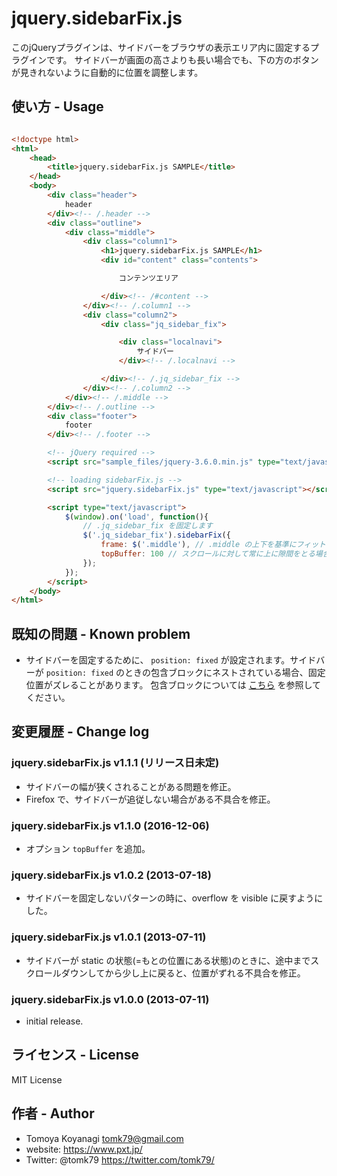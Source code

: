 # jquery.sidebarFix.js

このjQueryプラグインは、サイドバーをブラウザの表示エリア内に固定するプラグインです。
サイドバーが画面の高さよりも長い場合でも、下の方のボタンが見きれないように自動的に位置を調整します。

## 使い方 - Usage

```html

<!doctype html>
<html>
	<head>
		<title>jquery.sidebarFix.js SAMPLE</title>
	</head>
	<body>
		<div class="header">
			header
		</div><!-- /.header -->
		<div class="outline">
			<div class="middle">
				<div class="column1">
					<h1>jquery.sidebarFix.js SAMPLE</h1>
					<div id="content" class="contents">

						コンテンツエリア

					</div><!-- /#content -->
				</div><!-- /.column1 -->
				<div class="column2">
					<div class="jq_sidebar_fix">

						<div class="localnavi">
							サイドバー
						</div><!-- /.localnavi -->

					</div><!-- /.jq_sidebar_fix -->
				</div><!-- /.column2 -->
			</div><!-- /.middle -->
		</div><!-- /.outline -->
		<div class="footer">
			footer
		</div><!-- /.footer -->

		<!-- jQuery required -->
		<script src="sample_files/jquery-3.6.0.min.js" type="text/javascript"></script>

		<!-- loading sidebarFix.js -->
		<script src="jquery.sidebarFix.js" type="text/javascript"></script>

		<script type="text/javascript">
			$(window).on('load', function(){
				// .jq_sidebar_fix を固定します
				$('.jq_sidebar_fix').sidebarFix({
					frame: $('.middle'), // .middle の上下を基準にフィットさせます
					topBuffer: 100 // スクロールに対して常に上に隙間をとる場合に指定。(固定ヘッダーがある場合など)
				});
			});
		</script>
	</body>
</html>
```

## 既知の問題 - Known problem

- サイドバーを固定するために、 `position: fixed` が設定されます。サイドバーが `position: fixed` のときの包含ブロックにネストされている場合、固定位置がズレることがあります。 包含ブロックについては [こちら](https://developer.mozilla.org/ja/docs/Web/CSS/Containing_block) を参照してください。


## 変更履歴 - Change log

### jquery.sidebarFix.js v1.1.1 (リリース日未定)

- サイドバーの幅が狭くされることがある問題を修正。
- Firefox で、サイドバーが追従しない場合がある不具合を修正。

### jquery.sidebarFix.js v1.1.0 (2016-12-06)

- オプション `topBuffer` を追加。

### jquery.sidebarFix.js v1.0.2 (2013-07-18)

- サイドバーを固定しないパターンの時に、overflow を visible に戻すようにした。

### jquery.sidebarFix.js v1.0.1 (2013-07-11)

- サイドバーが static の状態(=もとの位置にある状態)のときに、途中までスクロールダウンしてから少し上に戻ると、位置がずれる不具合を修正。


### jquery.sidebarFix.js v1.0.0 (2013-07-11)

- initial release.

## ライセンス - License

MIT License

## 作者 - Author

- Tomoya Koyanagi <tomk79@gmail.com>
- website: <https://www.pxt.jp/>
- Twitter: @tomk79 <https://twitter.com/tomk79/>
